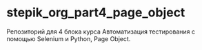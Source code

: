 # stepik_org_part4_page_object
Репозиторий для 4 блока курса Автоматизация тестирования с помощью Selenium и Python, Page Object.
